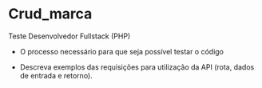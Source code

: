# Crud_marca
Teste Desenvolvedor Fullstack (PHP)

- O processo necessário para que seja possível testar o código    


- Descreva exemplos das requisições para utilização da API (rota, dados de entrada e retorno).   

